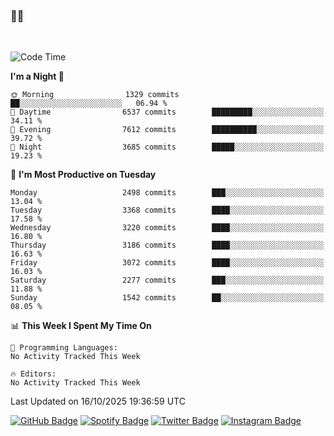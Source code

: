 ### 🤙🍺

<!-- <a href="https://github-readme-stats.vercel.app/api?username=hzak2xx&count_private=true&show_icons=true&theme=dracula">
  <img align="center" src="https://github-readme-stats.vercel.app/api?username=hzak2xx&count_private=true&show_icons=true&theme=dracula" />
</a>
</br> -->
</br>

<!--START_SECTION:waka-->
![Code Time](http://img.shields.io/badge/Code%20Time-4%2C209%20hrs%2040%20mins-blue)

**I'm a Night 🦉** 

```text
🌞 Morning                1329 commits        ██░░░░░░░░░░░░░░░░░░░░░░░   06.94 % 
🌆 Daytime                6537 commits        █████████░░░░░░░░░░░░░░░░   34.11 % 
🌃 Evening                7612 commits        ██████████░░░░░░░░░░░░░░░   39.72 % 
🌙 Night                  3685 commits        █████░░░░░░░░░░░░░░░░░░░░   19.23 % 
```
📅 **I'm Most Productive on Tuesday** 

```text
Monday                   2498 commits        ███░░░░░░░░░░░░░░░░░░░░░░   13.04 % 
Tuesday                  3368 commits        ████░░░░░░░░░░░░░░░░░░░░░   17.58 % 
Wednesday                3220 commits        ████░░░░░░░░░░░░░░░░░░░░░   16.80 % 
Thursday                 3186 commits        ████░░░░░░░░░░░░░░░░░░░░░   16.63 % 
Friday                   3072 commits        ████░░░░░░░░░░░░░░░░░░░░░   16.03 % 
Saturday                 2277 commits        ███░░░░░░░░░░░░░░░░░░░░░░   11.88 % 
Sunday                   1542 commits        ██░░░░░░░░░░░░░░░░░░░░░░░   08.05 % 
```


📊 **This Week I Spent My Time On** 

```text
💬 Programming Languages: 
No Activity Tracked This Week

🔥 Editors: 
No Activity Tracked This Week
```


 Last Updated on 16/10/2025 19:36:59 UTC
<!--END_SECTION:waka-->

[![GitHub Badge](https://img.shields.io/badge/GitHub-100000?style=for-the-badge&logo=github&logoColor=white)](https://github.com/hzak2xx)
[![Spotify Badge](https://img.shields.io/badge/Spotify-1ED760?&style=for-the-badge&logo=spotify&logoColor=white)](https://open.spotify.com/user/uf90s6sbbh75a1mt44clkhkvf)
[![Twitter Badge](https://img.shields.io/badge/Twitter-1DA1F2?style=for-the-badge&logo=twitter&logoColor=white)](https://twitter.com/hzak2xx)
[![Instagram Badge](https://img.shields.io/badge/Instagram-E4405F?style=for-the-badge&logo=instagram&logoColor=white)](https://www.instagram.com/hzak2xx/)
